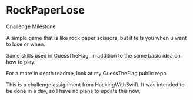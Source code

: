 # RockPaperLose
Challenge Milestone

A simple game that is like rock paper scissors, but it tells you when u want to lose or when.

Same skills used in GuessTheFlag, in addition to the same basic idea on how to play.

For a more in depth readme, look at my GuessTheFlag public repo.

This is a challenge assignment from HackingWithSwift. It was intended to be done in a day, so I have no plans to update this now.
